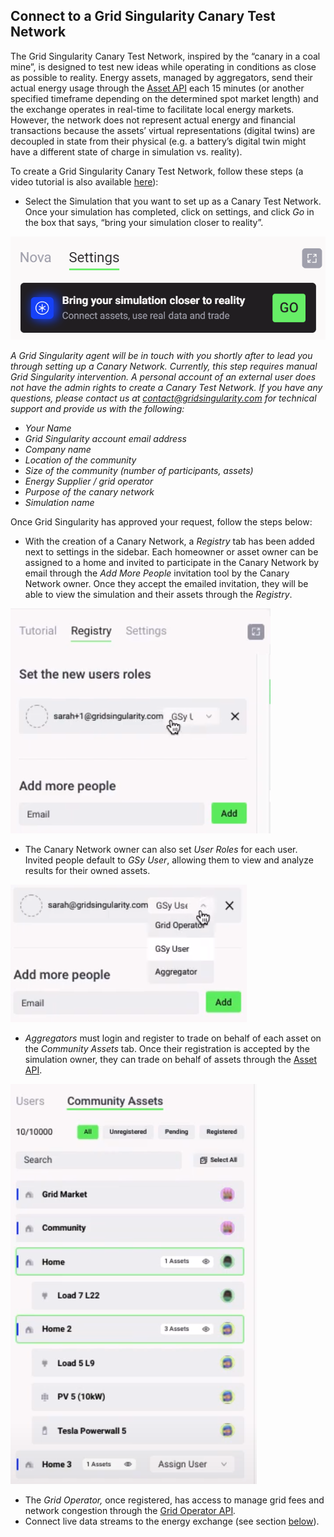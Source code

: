 ## Connect to a Grid Singularity Canary Test Network

The Grid Singularity Canary Test Network, inspired by the “canary in a coal mine”, is designed to test new ideas while operating in conditions as close as possible to reality. Energy assets, managed by aggregators, send their actual energy usage through the [Asset API](asset-api-template-script.md) each 15 minutes (or another specified timeframe depending on the determined spot market length) and the exchange operates in real-time to facilitate local energy markets. However, the network does not represent actual energy and financial transactions because the assets’ virtual representations (digital twins) are decoupled in state from their physical (e.g. a battery’s digital twin might have a different state of charge in simulation vs. reality).

To create a Grid Singularity Canary Test Network, follow these steps (a video tutorial is also available [here](https://www.youtube.com/watch?v=8tAl8Td2XsU&list=PLdIkfx9NcrQeD8kLBvASosLce9qJ4gQIH&index=2)):

- Select the Simulation that you want to set up as a Canary Test Network. Once your simulation has completed, click on settings, and click *Go* in the box that says, “bring your simulation closer to reality”.

![alt_text](img/closer-to-reality.png)

   *A Grid Singularity agent will be in touch with you shortly after to lead you through setting up a Canary Network. Currently, this step requires manual Grid Singularity intervention. A personal account of an external user does not have the admin rights to create a Canary Test Network. If you have any questions, please contact us at [contact@gridsingularity.com](mailto:contact@gridsingularity.com) for technical support and provide us with the following:*

  - *Your Name*
  - *Grid Singularity account email address*
  - *Company name*
  - *Location of the community*
  - *Size of the community (number of participants, assets)*
  - *Energy Supplier / grid operator*
  - *Purpose of the canary network*
  - *Simulation name*

   Once Grid Singularity has approved your request, follow the steps below:

- With the creation of a Canary Network, a *Registry* tab has been added next to settings in the sidebar. Each homeowner or asset owner can be assigned to a home and invited to participate in the Canary Network by email through the *Add More People* invitation tool by the Canary Network owner. Once they accept the emailed invitation, they will be able to view the simulation and their assets through the *Registry*.

![img](img/registry-cn.png)

- The Canary Network owner can also set *User Roles* for each user. Invited people default to *GSy User*, allowing them to view and analyze results for their owned assets.

![img](img/ctn-1.png)

- *Aggregators* must login and register to trade on behalf of each asset on the *Community Assets* tab. Once their registration is accepted by the simulation owner, they can trade on behalf of assets through the [Asset API](https://gridsingularity.github.io/d3a/assets-api/).

![img](img/ctn-2.png)

- The *Grid Operator,* once registered, has access to manage grid fees and network congestion through the [Grid Operator API](https://gridsingularity.github.io/gsy-e/grid-operator-api-events/)*.*
- Connect live data streams to the energy exchange (see section [below](https://gridsingularity.github.io/gsy-e/connection-energy-assets/)).
